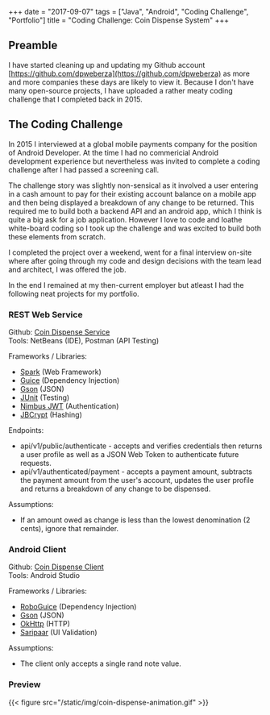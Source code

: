 +++
date = "2017-09-07"
tags = ["Java", "Android", "Coding Challenge", "Portfolio"]
title = "Coding Challenge: Coin Dispense System"
+++

## Preamble
I have started cleaning up and updating my Github account [https://github.com/dpweberza](https://github.com/dpweberza) as more and more companies these days are likely to view it.
Because I don't have many open-source projects, I have uploaded a rather meaty coding challenge that I completed back in 2015.

## The Coding Challenge
In 2015 I interviewed at a global mobile payments company for the position of Android Developer.
At the time I had no commericial Android development experience but nevertheless was invited to complete a coding challenge after I had passed a screening call.

The challenge story was slightly non-sensical as it involved a user entering in a cash amount to pay for their existing account balance on a mobile app and then being displayed a breakdown of any change to be returned.
This required me to build both a backend API and an android app, which I think is quite a big ask for a job application. However I love to code and loathe white-board coding so I took up the challenge and was excited to build both these elements from scratch.

I completed the project over a weekend, went for a final interview on-site where after going through my code and design decisions with the team lead and architect, I was offered the job.

In the end I remained at my then-current employer but atleast I had the following neat projects for my portfolio.



### REST Web Service
Github: [Coin Dispense Service](https://github.com/dpweberza/coin-dispense-service)  
Tools: NetBeans (IDE), Postman (API Testing)

Frameworks / Libraries:  

* [Spark](https://github.com/perwendel/spark) (Web Framework)
* [Guice](https://github.com/google/guice) (Dependency Injection)
* [Gson](https://github.com/google/gson) (JSON)
* [JUnit](http://junit.org/junit4/) (Testing)
* [Nimbus JWT](https://github.com/Connect2id/Nimbus-JWT) (Authentication)
* [JBCrypt](https://github.com/jeremyh/jBCrypt) (Hashing)

Endpoints:

* api/v1/public/authenticate - accepts and verifies credentials then returns a user profile as well as a JSON Web Token to authenticate future requests.
* api/v1/authenticated/payment - accepts a payment amount, subtracts the payment amount from the user's account, updates the user profile and returns a breakdown of any change to be dispensed.

Assumptions:

* If an amount owed as change is less than the lowest denomination (2 cents), ignore that remainder.


### Android Client
Github: [Coin Dispense Client](https://github.com/dpweberza/coin-dispense-client)  
Tools: Android Studio

Frameworks / Libraries: 

* [RoboGuice](https://github.com/roboguice/roboguice) (Dependency Injection)
* [Gson](https://github.com/google/gson) (JSON)
* [OkHttp](http://square.github.io/okhttp/) (HTTP)
* [Saripaar](https://github.com/ragunathjawahar/android-saripaar) (UI Validation)

Assumptions:

* The client only accepts a single rand note value.


### Preview
{{< figure src="/static/img/coin-dispense-animation.gif" >}}